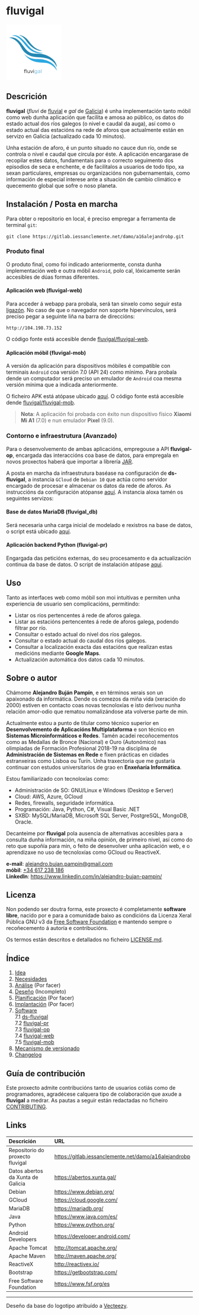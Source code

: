 # fluvigal

<img src="doc/img/0_logo.png" width="150" height="150"/>

## Descrición

__fluvigal__ (_fluvi_ de [fluvial](https://academia.gal/dicionario/-/termo/fluvial) e _gal_ de [Galicia](https://gl.wikipedia.org/wiki/Galicia)) é unha implementación tanto móbil como web dunha aplicación que facilita e amosa ao público, os datos do estado actual dos ríos galegos (o nivel e caudal da auga), así como o estado actual das estacións na rede de aforos que actualmente están en servizo en Galicia (actualizado cada 10 minutos).

Unha estación de aforo, é un punto situado no cauce dun río, onde se controla o nivel e caudal que circula por éste. A aplicación encargarase de recopilar estes datos, fundamentais para o correcto seguimento dos episodios de seca e enchente, e de facilitalos a usuarios de todo tipo, xa sexan particulares, empresas ou organizacións non gubernamentais, como información de especial interese ante a situación de cambio climático e quecemento global que sofre o noso planeta.

## Instalación / Posta en marcha

Para obter o repositorio en local, é preciso empregar a ferramenta de terminal `git`:

    git clone https://gitlab.iessanclemente.net/damo/a16alejandrobp.git

### Produto final

O produto final, como foi indicado anteriormente, consta dunha implementación web e outra móbil `Android`, polo cal, lóxicamente serán accesibles de dúas formas diferentes.

#### Aplicación web (fluvigal-web)

Para acceder á webapp para probala, será tan sinxelo como seguir esta [ligazón](http://104.198.73.152). No caso de que o navegador non soporte hipervínculos, será preciso pegar a seguinte liña na barra de direccións:

    http://104.198.73.152

O código fonte está accesible dende [fluvigal/fluvigal-web](fluvigal/fluvigal-web).

#### Aplicación móbil (fluvigal-mob)

A versión da aplicación para dispositivos móbiles é compatible con terminais `Android` coa versión 7.0 (API 24) como mínimo. Para probala dende un computador será preciso un emulador de `Android` coa mesma versión mínima que a indicada anteriormente. 

O ficheiro APK está atópase ubicado [aquí](https://drive.google.com/file/d/1i5h8uwO-dEwRAa7lrH5RvBenhQP2AnRA/view?usp=sharing). O código fonte está accesible dende [fluvigal/fluvigal-mob](fluvigal/fluvigal-mob).

> **Nota**: A aplicación foi probada con éxito nun dispositivo físico **Xiaomi Mi A1** (7.0) e nun emulador **Pixel** (9.0).

### Contorno e infraestrutura (Avanzado)

Para o desenvolvemento de ambas aplicacións, empregouse a API __fluvigal-op__, encargada das interaccións coa base de datos, para empregala en novos proxectos haberá que importar a librería [JAR](fluvigal/fluvigal-op).

A posta en marcha da infraestrutura baséase na configuración de __ds-fluvigal__, a instancia `GCloud` de `Debian 10` que actúa como servidor encargado de procesar e almacenar os datos da rede de aforos. As instruccións da configuración atópanse [aquí](fluvigal/ds-fluvigal). A instancia aloxa tamén os seguintes servizos:

#### Base de datos MariaDB (fluvigal_db)

Será necesaria unha carga inicial de modelado e rexistros na base de datos, o script está ubicado [aquí](fluvigal/ds-fluvigal/fluvigal_db.sql). 

#### Aplicación backend Python (fluvigal-pr)

Engargada das peticións externas, do seu procesamento e da actualización continua da base de datos. O script de instalación atópase [aquí](fluvigal/fluvigal-pr/fluvigal-pr-setup.sh).

## Uso

Tanto as interfaces web como móbil son moi intuitivas e permiten unha experiencia de usuario sen complicacións, permitindo:

+ Listar os ríos pertencentes á rede de aforos galega.
+ Listar as estacións pertencentes á rede de aforos galega, podendo filtrar por río.
+ Consultar o estado actual do nivel dos ríos galegos.
+ Consultar o estado actual do caudal dos ríos galegos.
+ Consultar a localización exacta das estacións que realizan estas medicións mediante __Google Maps__.
+ Actualización automática dos datos cada 10 minutos.

## Sobre o autor

Chámome __Alejandro Buján Pampín__, e en términos xerais son un apaixonado da informática. Dende os comezos da miña vida (xeración do 2000) estiven en contacto coas novas tecnoloxías e isto derivou nunha relación amor-odio que rematou nomalizándose ata volverse parte de min.

Actualmente estou a punto de titular como técnico superior en __Desenvolvemento de Aplicacións Multiplataforma__ e son técnico en __Sistemas Microinformáticos e Redes__. Tamén acadei recoñocementos como as Medallas de Bronce (Nacional) e Ouro (Autonómico) nas olimpiadas de Formación Profesional 2018-19 na disciplina de __Administración de Sistemas en Rede__ e fixen prácticas en cidades estranxeiras como Lisboa ou Turín. Unha traxectoria que me gustaría continuar con estudos universitarios de grao en __Enxeñaría Informática__.

Estou familiarizado con tecnoloxías como:  
+ Administración de SO: GNU/Linux e Windows (Desktop e Server)
+ Cloud: AWS, Azure, GCloud
+ Redes, firewalls, seguridade informática.
+ Programación: Java, Python, C#, Visual Basic .NET
+ SXBD: MySQL/MariaDB, Microsoft SQL Server, PostgreSQL, MongoDB, Oracle.

Decanteime por __fluvigal__ pola ausencia de alternativas accesibles para a consulta dunha información, na miña opinión, de primeiro nivel, así como do reto que supoñía para min, o feito de desenvolver unha aplicación web, e o aprendizaxe no uso de tecnoloxías como GCloud ou ReactiveX.

__e-mail__: <alejandro.bujan.pampin@gmail.com>  
__móbil__: [+34 617 238 186](tel:+34617238186)  
__LinkedIn__: <https://www.linkedin.com/in/alejandro-bujan-pampin/>


## Licenza

Non podendo ser doutra forma, este proxecto é completamente **software libre**, nacido por e para a comunidade baixo as condicións da Licenza Xeral Pública GNU v3 da [Free Software Foundation](https://www.fsf.org/es) e mantendo sempre o recoñecemento á autoría e contribucións. 

Os termos están descritos e detallados no ficheiro [LICENSE.md](LICENSE.md).

## Índice

1. [Idea](doc/1_idea.md) 
2. [Necesidades](doc/2_necesidades.md) 
3. [Análise](doc/templates/3_analise.md) (Por facer)
4. [Deseño](doc/4_deseno.md) (Incompleto)
5. [Planificación](doc/templates/5_planificacion.md) (Por facer)
6. [Implantación](doc/templates/6_implantacion.md) (Por facer)
7. [Software](fluvigal/)  
    7.1 [ds-fluvigal](fluvigal/ds-fluvigal/)  
    7.2 [fluvigal-pr](fluvigal/fluvigal-pr/)  
    7.3 [fluvigal-op](fluvigal/fluvigal-op/)  
    7.4 [fluvigal-web](fluvigal/fluvigal-web/)  
    7.5 [fluvigal-mob](fluvigal/fluvigal-mob/)    
8. [Mecanismo de versionado](doc/versionado.md)
9. [Changelog](CHANGELOG.md)

## Guía de contribución

Este proxecto admite contribucións tanto de usuarios cotiás como de programadores, agradécese calquera tipo de colaboración que axude a __fluvigal__ a medrar. As pautas a seguir están redactadas no ficheiro [CONTRIBUTING](CONTRIBUTING.md).

## Links

| Descrición                          | URL
|:-                                   |:-
| Repositorio do proxecto fluvigal    | https://gitlab.iessanclemente.net/damo/a16alejandrobp
| Datos abertos da Xunta de Galicia   | https://abertos.xunta.gal/
| Debian                              | https://www.debian.org/
| GCloud                              | https://cloud.google.com/
| MariaDB                             | https://mariadb.org/
| Java                                | https://www.java.com/es/
| Python                              | https://www.python.org/
| Android Developers                  | https://developer.android.com/
| Apache Tomcat                       | http://tomcat.apache.org/
| Apache Maven                        | http://maven.apache.org/
| ReactiveX                           | http://reactivex.io/
| Bootstrap                           | https://getbootstrap.com/
| Free Software Foundation            | https://www.fsf.org/es

***

Deseño da base do logotipo atribuído a [Vecteezy](https://www.vecteezy.com/vector-art/595494-wave-water-logo-beach-vector).
